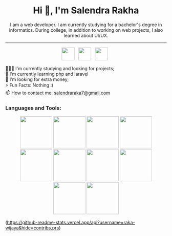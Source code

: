 <h1 align="center">Hi 👋, I'm Salendra Rakha</h1>
<p align="center">I am a web developer. I am currently studying for a bachelor's degree in informatics. During college, in addition to working on web projects, I also learned about UI/UX.</p>
<hr>
<p align="center">
<a href="https://www.instagram.com/rakha_wijaya1" target="_blank" style="background-color:white;"><img height="40" src="https://www.pngrepo.com/png/111199/180/instagram.png"></a>&nbsp;&nbsp;
<a href="https://www.linkedin.com/in/salendrawijaya/" target="_blank" style="background-color:white;"><img height="40"  src="https://www.pngrepo.com/png/157006/180/linkedin.png"></a>&nbsp;&nbsp;
<a href="https://www.facebook.com/salendra.r.wijaya" target="_blank" style="background-color:white;"><img height="40" src="https://cdn.jsdelivr.net/gh/devicons/devicon@latest/icons/facebook/facebook-original.svg" /></a>&nbsp;&nbsp;
</p>

👨🏽‍💻 I'm currently studying and looking for projects;
<br>
🌱 I'm currently learning php and laravel
<br>
🤔 I'm looking for extra money;
<br>
⚡️ Fun Facts: Nothing :(
<br>
📫 How to contact me: salendraraka7@gmail.com

<h3>Languages and Tools:</h3>
<div style="flex" align="center">
<img height="100" src="https://cdn.jsdelivr.net/gh/devicons/devicon@latest/icons/html5/html5-plain-wordmark.svg" /> <img height="100" src="https://cdn.jsdelivr.net/gh/devicons/devicon@latest/icons/css3/css3-plain-wordmark.svg" /> <img height="100" src="https://cdn.jsdelivr.net/gh/devicons/devicon@latest/icons/javascript/javascript-original.svg" />
<img height="100" src="https://cdn.jsdelivr.net/gh/devicons/devicon@latest/icons/typescript/typescript-original.svg" />
<img height="100" src="https://cdn.jsdelivr.net/gh/devicons/devicon@latest/icons/react/react-original.svg" /> <img height="100" src="https://cdn.jsdelivr.net/gh/devicons/devicon@latest/icons/nodejs/nodejs-original-wordmark.svg" /> <img height="100" src="https://cdn.jsdelivr.net/gh/devicons/devicon@latest/icons/figma/figma-original.svg" /> <img height="100" src="https://cdn.jsdelivr.net/gh/devicons/devicon@latest/icons/git/git-original.svg" /> <img height="100" style="color:white;"src="https://cdn.jsdelivr.net/gh/devicons/devicon@latest/icons/github/github-original.svg" />
<img height="100"  src="https://cdn.jsdelivr.net/gh/devicons/devicon@latest/icons/npm/npm-original-wordmark.svg" />  
</div>

(https://github-readme-stats.vercel.app/api?username=raka-wijaya&hide=contribs,prs)
<!---
raka-wijaya/raka-wijaya is a ✨ special ✨ repository because its `README.md` (this file) appears on your GitHub profile.
You can click the Preview link to take a look at your changes.
--->
